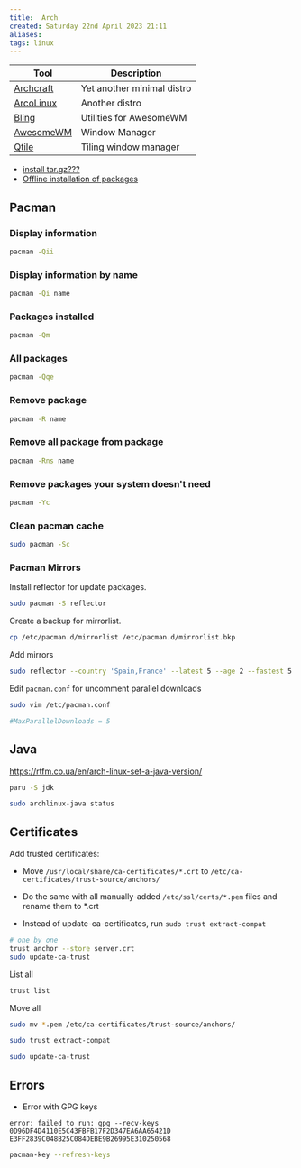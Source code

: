 ```yaml
---
title:  Arch
created: Saturday 22nd April 2023 21:11
aliases: 
tags: linux
---
```

| Tool                                        | Description                |
| ------------------------------------------- | -------------------------- |
| [Archcraft](https://archcraft.io/)          | Yet another minimal distro |
| [ArcoLinux](https://arcolinux.com/)         | Another distro             |
| [Bling](https://github.com/BlingCorp/bling) | Utilities for AwesomeWM    |
| [AwesomeWM](https://awesomewm.org/)         | Window Manager             |
| [Qtile](http://www.qtile.org/)              | Tiling window manager      |

- [install tar.gz???](https://bbs.archlinux.org/viewtopic.php?id=66845)
- [Offline installation of packages](https://wiki.archlinux.org/title/Offline_installation#Offline_installation_of_packages)

## Pacman

### Display information

```bash
pacman -Qii
```

### Display information by name

```bash
pacman -Qi name
```

### Packages installed

```bash
pacman -Qm
```

### All packages

```bash
pacman -Qqe
```

### Remove package

```bash
pacman -R name
```

### Remove all package from package

```bash
pacman -Rns name
```

### Remove packages your system doesn't need

```bash
pacman -Yc
```

### Clean pacman cache

```bash
sudo pacman -Sc
```

### Pacman Mirrors

Install reflector for update packages.

```bash
sudo pacman -S reflector
```

Create a backup for mirrorlist.

```bash
cp /etc/pacman.d/mirrorlist /etc/pacman.d/mirrorlist.bkp
```

Add mirrors

```bash
sudo reflector --country 'Spain,France' --latest 5 --age 2 --fastest 5 --protocol https --sort rate --save /etc/pacman.d/mirrorlist
```

Edit `pacman.conf` for uncomment parallel downloads

```bash
sudo vim /etc/pacman.conf
```

```conf
#MaxParallelDownloads = 5
```
## Java

https://rtfm.co.ua/en/arch-linux-set-a-java-version/

```bash
paru -S jdk
```

```bash
sudo archlinux-java status
```

## Certificates

Add trusted certificates:

- Move `/usr/local/share/ca-certificates/*.crt` to `/etc/ca-certificates/trust-source/anchors/`

- Do the same with all manually-added `/etc/ssl/certs/*.pem` files and rename them to *.crt

- Instead of update-ca-certificates, run `sudo trust extract-compat`

```bash
# one by one
trust anchor --store server.crt
sudo update-ca-trust
```

List all

```bash
trust list
```

Move all

```bash
sudo mv *.pem /etc/ca-certificates/trust-source/anchors/
```

```bash
sudo trust extract-compat
```

```bash
sudo update-ca-trust
```

## Errors

- Error with GPG keys

`error: failed to run: gpg --recv-keys 0D96DF4D4110E5C43FBFB17F2D347EA6AA65421D E3FF2839C048B25C084DEBE9B26995E310250568`

```bash
pacman-key --refresh-keys
```
